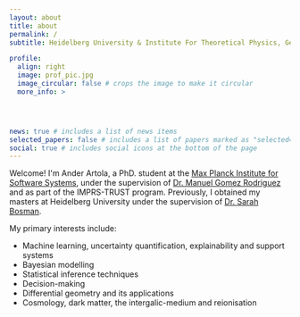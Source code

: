```yaml
---
layout: about
title: about
permalink: /
subtitle: Heidelberg University & Institute For Theoretical Physics, Germany.

profile:
  align: right
  image: prof_pic.jpg
  image_circular: false # crops the image to make it circular
  more_info: >




news: true # includes a list of news items
selected_papers: false # includes a list of papers marked as "selected={true}"
social: true # includes social icons at the bottom of the page
---
```


Welcome! I'm Ander Artola, a PhD. student at the [Max Planck Institute for Software Systems](https://www.mpi-sws.org), under the supervision of [Dr. Manuel Gomez Rodriguez](https://people.mpi-sws.org/~manuelgr/) and as part of the IMPRS-TRUST program. Previously, I obtained my masters at Heidelberg University under the supervision of [Dr. Sarah Bosman](https://sites.google.com/view/sarahbosman). 

My primary interests include:
* Machine learning, uncertainty quantification, explainability and support systems
* Bayesian modelling
* Statistical inference techniques
* Decision-making 
* Differential geometry and its applications
* Cosmology, dark matter, the intergalic-medium and reionisation